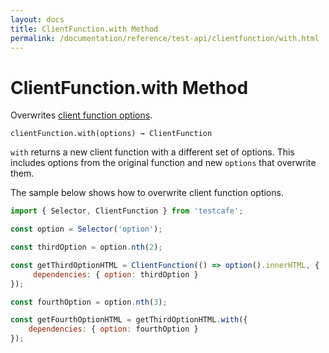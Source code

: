 ```yaml
---
layout: docs
title: ClientFunction.with Method
permalink: /documentation/reference/test-api/clientfunction/with.html
---
```

# ClientFunction.with Method

Overwrites [client function options](../clientfunction/constructor.md#options).

```text
clientFunction.with(options) → ClientFunction
```

`with` returns a new client function with a different set of options. This includes options from the original function and new `options` that overwrite them.

The sample below shows how to overwrite client function options.

```js
import { Selector, ClientFunction } from 'testcafe';

const option = Selector('option');

const thirdOption = option.nth(2);

const getThirdOptionHTML = ClientFunction(() => option().innerHTML, {
     dependencies: { option: thirdOption }
});

const fourthOption = option.nth(3);

const getFourthOptionHTML = getThirdOptionHTML.with({
    dependencies: { option: fourthOption }
});
```

